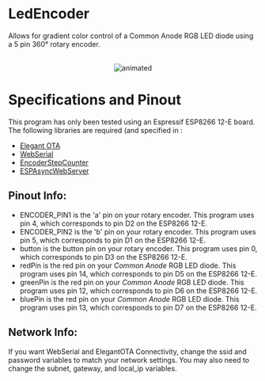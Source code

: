 # LedEncoder
Allows for gradient color control of a Common Anode RGB LED diode using a 5 pin 360° rotary encoder.    <br><br>    
<p align="center">
  <img src="demo.gif" alt="animated" />
</p>        

# Specifications and Pinout
This program has only been tested using an Espressif ESP8266 12-E board.    
The following libraries are required (and specified in :
* [Elegant OTA](https://github.com/ayushsharma82/ElegantOTA)
* [WebSerial](https://github.com/ayushsharma82/WebSerial)
* [EncoderStepCounter](https://github.com/M-Reimer/EncoderStepCounter)
* [ESPAsyncWebServer](https://github.com/me-no-dev/ESPAsyncWebServer)
## Pinout Info:
* ENCODER_PIN1 is the 'a' pin on your rotary encoder. This program uses pin 4, which corresponds to pin D2 on the ESP8266 12-E.
* ENCODER_PIN2 is the 'b' pin on your rotary encoder. This program uses pin 5, which corresponds to pin D1 on the ESP8266 12-E.
* button is the button pin on your rotary encoder. This program uses pin 0, which corresponds to pin D3 on the ESP8266 12-E.
* redPin is the red pin on your _Common Anode_ RGB LED diode. This program uses pin 14, which corresponds to pin D5 on the ESP8266 12-E.
* greenPin is the red pin on your _Common Anode_ RGB LED diode. This program uses pin 12, which corresponds to pin D6 on the ESP8266 12-E.
* bluePin is the red pin on your _Common Anode_ RGB LED diode. This program uses pin 13, which corresponds to pin D7 on the ESP8266 12-E.
## Network Info:
If you want WebSerial and ElegantOTA Connectivity, change the ssid and password variables to match your network settings. You may also need to change the subnet, gateway, and local_ip variables.
